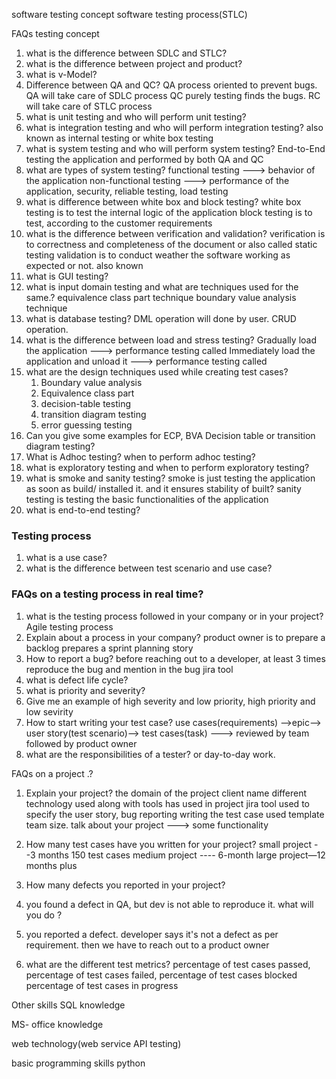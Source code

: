 software testing concept
software testing process(STLC)

FAQs testing concept

1) what is the difference between SDLC and STLC?
2) what is the difference between project and product?
3) what is v-Model?
4) Difference between QA and QC?
   QA process oriented to prevent bugs. QA will take care of SDLC process
   QC purely testing finds the bugs. RC will take care of STLC process
5) what is unit testing and who will perform unit testing?
6) what is integration testing and who will perform integration testing?
    also known as internal testing or white box testing 
7) what is system testing and who will perform system testing?
   End-to-End testing the application and performed by both QA and QC
8) what are types of system testing?
   functional testing  ---> behavior of the application
   non-functional testing ---> performance of the application, security, reliable testing, load testing
9) what is difference between white box and block testing? 
   white box testing is to test the internal logic of the application
   block testing is to test, according to the customer requirements
10) what is the difference between verification and validation?
   verification is to correctness and completeness of the document or also called static testing
   validation is to conduct weather the software working as expected or not. also known 
11) what is GUI testing? 
12) what is input domain testing and what are techniques used for the same.?
    equivalence class part technique
    boundary value analysis technique
13) what is database testing?
    DML operation will done by user. CRUD operation.
14) what is the difference between load and stress testing?
    Gradually load the application ---> performance testing called
    Immediately load the application and unload it ---> performance testing called
15) what are the design techniques used while creating test cases?
    1) Boundary value analysis
    2) Equivalence class part
    3) decision-table testing
    4) transition diagram testing
    5) error guessing testing
16) Can you give some examples for ECP, BVA Decision table or transition diagram testing?
17) What is Adhoc testing? when to perform adhoc testing?
18) what is exploratory testing and when to perform exploratory testing?
19) what is smoke and sanity testing?
    smoke is just testing the application as soon as build/ installed it. and it ensures stability of built?
    sanity testing is testing the basic functionalities of the application
20) what is end-to-end testing?

### Testing process
1) what is a use case?
2) what is the difference between test scenario and use case?

### FAQs on a testing process in real time?
1) what is the testing process followed in your company or in your project?
   Agile testing process
2) Explain about a process in your company?
   product owner is to prepare a backlog
   prepares a sprint planning 
   story
3) How to report a bug? 
   before reaching out to a developer, at least 3 times reproduce the bug and mention in the bug jira tool
4) what is defect life cycle?
5) what is priority and severity?
6) Give me an example of high severity and low priority, high priority and low sevirity
7) How to start writing your test case?
   use cases(requirements) -->epic--> user story(test scenario)--> test cases(task) ---> reviewed by team followed by product owner
8) what are the responsibilities of a tester? or day-to-day work.

FAQs on a project .?

1) Explain your project?
   the domain of the project
   client name 
   different technology used along with tools has used in project
   jira tool used to specify the user story, bug reporting
   writing the test case used template
   team size.
   talk about your project ---> some functionality
2) How many test cases have you written for your project?
   small project --3 months 150 test cases
   medium project ---- 6-month
   large project—12 months plus
 
3) How many defects you reported in your project?
4) you found a defect in QA, but dev is not able to reproduce it. what will you do ?
5) you reported a defect. developer says it's not a defect as per requirement. then we have to reach out to a product owner
6) what are the different test metrics?
   percentage of test cases passed, 
   percentage of test cases failed, 
   percentage of test cases blocked
   percentage of test cases in progress

Other skills
SQL knowledge

MS- office knowledge

web technology(web service API testing)

basic programming skills python